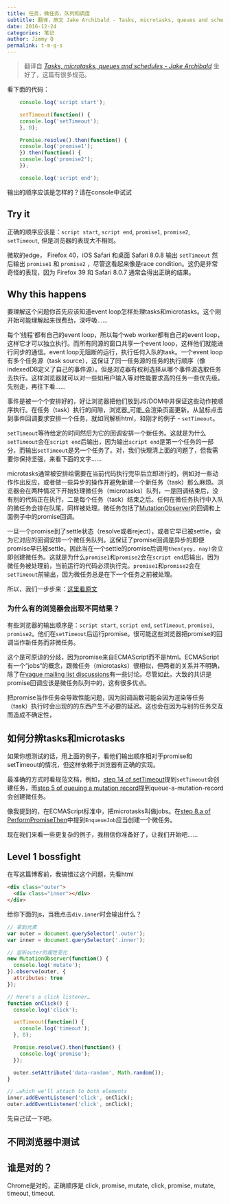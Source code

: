 ```yaml
---
title: 任务，微任务，队列和调度
subtitle: 翻译，原文 Jake Archibald - Tasks, microtasks, queues and schedules
date: 2016-12-24
categories: 笔记
author: Jimmy Q
permalink: t-m-q-s
---
```


> 翻译自 _[Tasks, microtasks, queues and schedules - Jake Archibald](https://jakearchibald.com/2015/tasks-microtasks-queues-and-schedules/)_
坐好了，这篇有很多规范。

看下面的代码：

```javascript
    console.log('script start');

    setTimeout(function() {
    console.log('setTimeout');
    }, 0);

    Promise.resolve().then(function() {
    console.log('promise1');
    }).then(function() {
    console.log('promise2');
    });

    console.log('script end');
```
输出的顺序应该是怎样的？请在console中试试

## Try it

正确的顺序应该是：`script start`, `script end`, `promise1`, `promise2`, `setTimeout`, 但是浏览器的表现大不相同。

微软的edge， Firefox 40，iOS Safari 和桌面 Safari 8.0.8 输出 `setTimeout` 然后输出 `promise1` 和 `promise2` ，尽管这看起来像是race condition。这仍是非常奇怪的表现，因为 Firefox 39 和 Safari 8.0.7 通常会得出正确的结果。

## Why this happens

要理解这个问题你首先应该知道event loop怎样处理tasks和microtasks。这个刚开始可能理解起来很费劲，深呼吸……

每个‘线程‘都有自己的event loop，所以每个web worker都有自己的event loop，这样它才可以独立执行。而所有同源的窗口共享一个event loop，这样他们就能进行同步的通信。event loop无阻断的运行，执行任何入队的task。一个event  loop有多个任务源（task source），这保证了同一任务源的任务的执行顺序（像indexedDB定义了自己的事件源）。但是浏览器有权利选择从哪个事件源选取任务去执行。这样浏览器就可以对一些如用户输入等对性能要求高的任务一些优先级。先别走，再往下看……

事件是被一个个安排好的，好让浏览器把他们放到JS/DOM中并保证这些动作按顺序执行。在任务（task）执行的间隙，浏览器_可能_会渲染页面更新。从鼠标点击到事件回调要求安排一个任务，就如同解析html，和刚才的例子 - `setTimeout`。

`setTimeout`等待给定的时间然后为它的回调安排一个新任务。这就是为什么`setTimeout`会在`script end`后输出，因为输出`script end`是第一个任务的一部分，而输出`setTimeout`是另一个任务了。对，我们快理清上面的问题了，但我需要你保持坚强，来看下面的文字……

microtasks通常被安排给需要在当前代码执行完毕后立即进行的，例如对一些动作作出反应，或者做一些异步的操作并避免新建一个新任务（task）那么麻烦。浏览器会在两种情况下开始处理微任务（microtasks）队列，一是回调结束后，没有别的代码正在执行，二是每个任务（task）结束之后。任何在微任务执行中入队的微任务会排在队尾，同样被处理。微任务包括了[MutationObserver](https://developer.mozilla.org/en/docs/Web/API/MutationObserver)的回调和上面例子中的promise回调。

一旦一个promise到了settle状态（resolve或者reject），或者它早已被settle，会为它对应的回调安排一个微任务队列。这保证了promise回调是异步的即便promise早已被settle。因此当在一个settle的promise后调用`then(yey, nay)`会立即创建微任务。这就是为什么`promise1`和`promise2`会在`script end`后输出，因为微任务被处理前，当前运行的代码必须执行完。`promise1`和`promise2`会在`setTimeout`前输出，因为微任务总是在下一个任务之前被处理。

所以，我们一步步来：[这里看原文](https://jakearchibald.com/2015/tasks-microtasks-queues-and-schedules/)

### 为什么有的浏览器会出现不同结果？

有些浏览器的输出顺序是：`script start`, `script end`, `setTimeout`, `promise1`, `promise2`。他们在`setTimeout`后运行promise。很可能这些浏览器把promise的回调当作新任务而非微任务。

这个是可原谅的分歧，因为promise来自ECMAScript而不是html。ECMAScript有一个“jobs“的概念，跟微任务（microtasks）很相似，但两者的关系并不明确，除了在[vague mailing list discussions](https://esdiscuss.org/topic/the-initialization-steps-for-web-browsers#content-16)有一些讨论。尽管如此，大致的共识是promise回调应该是微任务队列中的，这有很多优点。

把promise当作任务会导致性能问题，因为回调函数可能会因为渲染等任务（task）执行时会出现的的东西产生不必要的延迟。这也会在因为与别的任务交互而造成不确定性，

## 如何分辨tasks和microtasks

如果你想测试的话，用上面的例子，看他们输出顺序相对于promise和setTimeout的情况，但这样依赖于浏览器有正确的实现。

最准确的方式时看规范文档，例如，[step 14 of setTimeout](https://html.spec.whatwg.org/multipage/webappapis.html#timer-initialisation-steps)提到`setTimeout`会创建任务，而[step 5 of queuing a mutation record](https://dom.spec.whatwg.org/#queue-a-mutation-record)提到queue-a-mutation-record会创建微任务。

像我提到的，在ECMAScript标准中，把microtasks叫做jobs。在[step 8.a of PerformPromiseThen](http://www.ecma-international.org/ecma-262/6.0/#sec-performpromisethen)中提到`EnqueueJob`应当创建一个微任务。

现在我们来看一些更复杂的例子，我相信你准备好了，让我们开始吧……

## Level 1 bossfight

在写这篇博客前，我搞错过这个问题，先看html

```html
<div class="outer">
  <div class="inner"></div>
</div>
```
给你下面的js，当我点击`div.inner`时会输出什么？

```javascript
// 拿到元素
var outer = document.querySelector('.outer');
var inner = document.querySelector('.inner');

// 监听outer的属性变化
new MutationObserver(function() {
  console.log('mutate');
}).observe(outer, {
  attributes: true
});

// Here's a click listener…
function onClick() {
  console.log('click');

  setTimeout(function() {
    console.log('timeout');
  }, 0);

  Promise.resolve().then(function() {
    console.log('promise');
  });

  outer.setAttribute('data-random', Math.random());
}

// …which we'll attach to both elements
inner.addEventListener('click', onClick);
outer.addEventListener('click', onClick);
```
先自己试一下吧。

## 不同浏览器中测试

## 谁是对的？

Chrome是对的，正确顺序是 click, promise, mutate, click, promise, mutate, timeout, timeout. 





